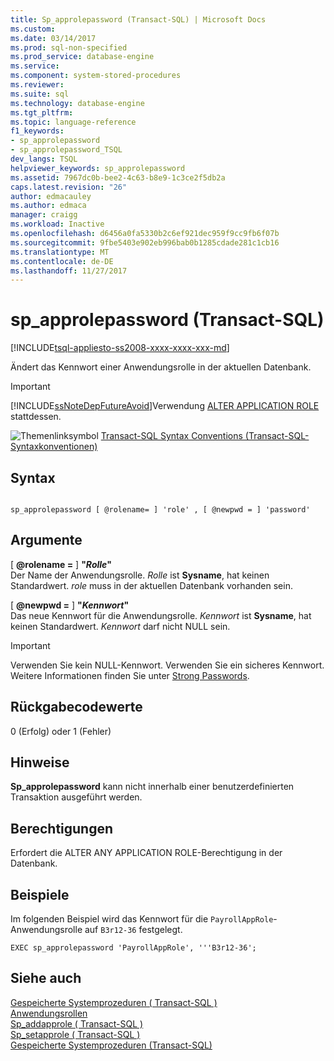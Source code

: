 ```yaml
---
title: Sp_approlepassword (Transact-SQL) | Microsoft Docs
ms.custom: 
ms.date: 03/14/2017
ms.prod: sql-non-specified
ms.prod_service: database-engine
ms.service: 
ms.component: system-stored-procedures
ms.reviewer: 
ms.suite: sql
ms.technology: database-engine
ms.tgt_pltfrm: 
ms.topic: language-reference
f1_keywords:
- sp_approlepassword
- sp_approlepassword_TSQL
dev_langs: TSQL
helpviewer_keywords: sp_approlepassword
ms.assetid: 7967dc0b-bee2-4c63-b8e9-1c3ce2f5db2a
caps.latest.revision: "26"
author: edmacauley
ms.author: edmaca
manager: craigg
ms.workload: Inactive
ms.openlocfilehash: d6456a0fa5330b2c6ef921dec959f9cc9fb6f07b
ms.sourcegitcommit: 9fbe5403e902eb996bab0b1285cdade281c1cb16
ms.translationtype: MT
ms.contentlocale: de-DE
ms.lasthandoff: 11/27/2017
---
```

# <a name="spapprolepassword-transact-sql"></a>sp_approlepassword (Transact-SQL)
[!INCLUDE[tsql-appliesto-ss2008-xxxx-xxxx-xxx-md](../../includes/tsql-appliesto-ss2008-xxxx-xxxx-xxx-md.md)]

  Ändert das Kennwort einer Anwendungsrolle in der aktuellen Datenbank.  
  
> [!IMPORTANT]  
>  [!INCLUDE[ssNoteDepFutureAvoid](../../includes/ssnotedepfutureavoid-md.md)]Verwendung [ALTER APPLICATION ROLE](../../t-sql/statements/alter-application-role-transact-sql.md) stattdessen.  
  
 ![Themenlinksymbol](../../database-engine/configure-windows/media/topic-link.gif "Topic link icon") [Transact-SQL Syntax Conventions (Transact-SQL-Syntaxkonventionen)](../../t-sql/language-elements/transact-sql-syntax-conventions-transact-sql.md)  
  
## <a name="syntax"></a>Syntax  
  
```  
  
sp_approlepassword [ @rolename= ] 'role' , [ @newpwd = ] 'password'   
```  
  
## <a name="arguments"></a>Argumente  
 [  **@rolename =** ] **"***Rolle***"**  
 Der Name der Anwendungsrolle. *Rolle* ist **Sysname**, hat keinen Standardwert. *role* muss in der aktuellen Datenbank vorhanden sein.  
  
 [  **@newpwd =** ] **"***Kennwort***"**  
 Das neue Kennwort für die Anwendungsrolle. *Kennwort* ist **Sysname**, hat keinen Standardwert. *Kennwort* darf nicht NULL sein.  
  
> [!IMPORTANT]  
>  Verwenden Sie kein NULL-Kennwort. Verwenden Sie ein sicheres Kennwort. Weitere Informationen finden Sie unter [Strong Passwords](../../relational-databases/security/strong-passwords.md).  
  
## <a name="return-code-values"></a>Rückgabecodewerte  
 0 (Erfolg) oder 1 (Fehler)  
  
## <a name="remarks"></a>Hinweise  
 **Sp_approlepassword** kann nicht innerhalb einer benutzerdefinierten Transaktion ausgeführt werden.  
  
## <a name="permissions"></a>Berechtigungen  
 Erfordert die ALTER ANY APPLICATION ROLE-Berechtigung in der Datenbank.  
  
## <a name="examples"></a>Beispiele  
 Im folgenden Beispiel wird das Kennwort für die `PayrollAppRole`-Anwendungsrolle auf `B3r12-36` festgelegt.  
  
```  
EXEC sp_approlepassword 'PayrollAppRole', '''B3r12-36';  
```  
  
## <a name="see-also"></a>Siehe auch  
 [Gespeicherte Systemprozeduren &#40; Transact-SQL &#41;](../../relational-databases/system-stored-procedures/security-stored-procedures-transact-sql.md)   
 [Anwendungsrollen](../../relational-databases/security/authentication-access/application-roles.md)   
 [Sp_addapprole &#40; Transact-SQL &#41;](../../relational-databases/system-stored-procedures/sp-addapprole-transact-sql.md)   
 [Sp_setapprole &#40; Transact-SQL &#41;](../../relational-databases/system-stored-procedures/sp-setapprole-transact-sql.md)   
 [Gespeicherte Systemprozeduren &#40;Transact-SQL&#41;](../../relational-databases/system-stored-procedures/system-stored-procedures-transact-sql.md)  
  
  
